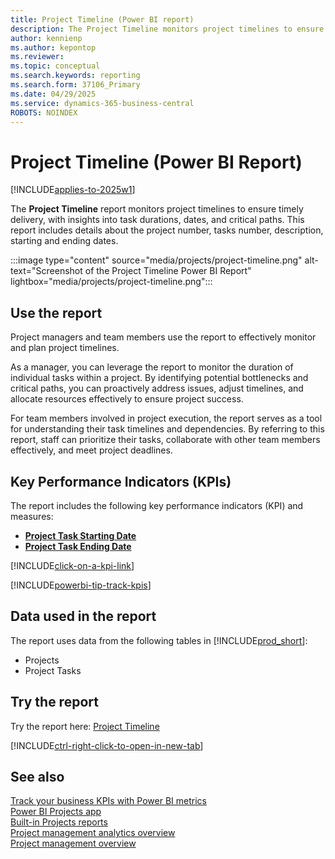 ```yaml
---
title: Project Timeline (Power BI report)
description: The Project Timeline monitors project timelines to ensure timely delivery, with insights into task durations, start and end dates, and critical paths.
author: kennienp
ms.author: kepontop
ms.reviewer: 
ms.topic: conceptual
ms.search.keywords: reporting
ms.search.form: 37106_Primary
ms.date: 04/29/2025
ms.service: dynamics-365-business-central
ROBOTS: NOINDEX
---
```


# Project Timeline (Power BI Report)

[!INCLUDE[applies-to-2025w1](includes/applies-to-2025w1.md)]

The **Project Timeline** report monitors project timelines to ensure timely delivery, with insights into task durations, dates, and critical paths. This report includes details about the project number, tasks number, description, starting and ending dates.

:::image type="content" source="media/projects/project-timeline.png" alt-text="Screenshot of the Project Timeline Power BI Report" lightbox="media/projects/project-timeline.png":::

## Use the report

Project managers and team members use the report to effectively monitor and plan project timelines.

As a manager, you can leverage the report to monitor the duration of individual tasks within a project. By identifying potential bottlenecks and critical paths, you can proactively address issues, adjust timelines, and allocate resources effectively to ensure project success.

For team members involved in project execution, the report serves as a tool for understanding their task timelines and dependencies. By referring to this report, staff can prioritize their tasks, collaborate with other team members effectively, and meet project deadlines.

## Key Performance Indicators (KPIs)

The report includes the following key performance indicators (KPI) and measures:

- [**Project Task Starting Date**](projects-powerbi-kpis.md#project-task-starting-date)
- [**Project Task Ending Date**](projects-powerbi-kpis.md#project-task-ending-date)

[!INCLUDE[click-on-a-kpi-link](includes/click-on-a-kpi-link.md)] 

[!INCLUDE[powerbi-tip-track-kpis](includes/powerbi-tip-track-kpis.md)]

## Data used in the report

The report uses data from the following tables in [!INCLUDE[prod_short](includes/prod_short.md)]:

- Projects
- Project Tasks

## Try the report

Try the report here: [Project Timeline](https://businesscentral.dynamics.com?page=37106)

[!INCLUDE[ctrl-right-click-to-open-in-new-tab](includes/ctrl-right-click-to-open-in-new-tab.md)]

## See also

[Track your business KPIs with Power BI metrics](track-kpis-with-power-bi-metrics.md)  
[Power BI Projects app](projects-powerbi-app.md)  
[Built-in Projects reports](project-reports.md)  
[Project management analytics overview](projects-analytics-overview.md)  
[Project management overview](projects-manage-projects.md)
